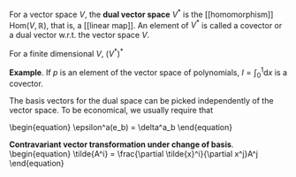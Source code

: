 For a vector space $V$, the **dual vector space** $V^\ast$ is the [[homomorphism]] $\mathrm{Hom}(V, \mathbb{R})$, that is, a [[linear map]]. An element of $V^\ast$ is called a covector or a dual vector w.r.t. the vector space $V$.

For a finite dimensional $V$, $(V^*)^*$ 

**Example**. If $p$ is an element of the vector space of polynomials, $I = \int_0^1 \mathrm{d}x$ is a covector.

The basis vectors for the dual space can be picked independently of the vector space. To be economical, we usually require that

\begin{equation}
\epsilon^a(e_b) = \delta^a_b
\end{equation}

**Contravariant vector transformation under change of basis**.
\begin{equation}
\tilde{A^i} = \frac{\partial \tilde{x}^i}{\partial x^j}A^j
\end{equation}